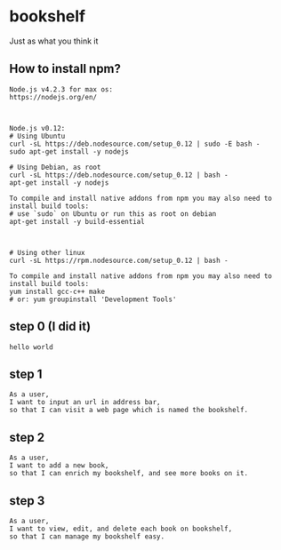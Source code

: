 # bookshelf
Just as what you think it

## How to install npm?
    Node.js v4.2.3 for max os:
    https://nodejs.org/en/



    Node.js v0.12:
    # Using Ubuntu
    curl -sL https://deb.nodesource.com/setup_0.12 | sudo -E bash -
    sudo apt-get install -y nodejs

    # Using Debian, as root
    curl -sL https://deb.nodesource.com/setup_0.12 | bash -
    apt-get install -y nodejs

    To compile and install native addons from npm you may also need to install build tools:
    # use `sudo` on Ubuntu or run this as root on debian
    apt-get install -y build-essential



    # Using other linux
    curl -sL https://rpm.nodesource.com/setup_0.12 | bash -

    To compile and install native addons from npm you may also need to install build tools:
    yum install gcc-c++ make
    # or: yum groupinstall 'Development Tools'


## step 0 (I did it)
    hello world

## step 1
    As a user,
    I want to input an url in address bar,
    so that I can visit a web page which is named the bookshelf.

## step 2
    As a user,
    I want to add a new book,
    so that I can enrich my bookshelf, and see more books on it.

## step 3
    As a user,
    I want to view, edit, and delete each book on bookshelf,
    so that I can manage my bookshelf easy.
